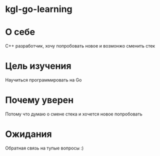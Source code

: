 # kgl-go-learning

# О себе
С++ разработчик, хочу попробовать новое и возмонжо сменить стек

# Цель изучения
Научиться программировать на Go

# Почему уверен
Потому что думаю о смене стека и хочется новое попробовать

# Ожидания
Обратная связь на тупые вопросы :)

